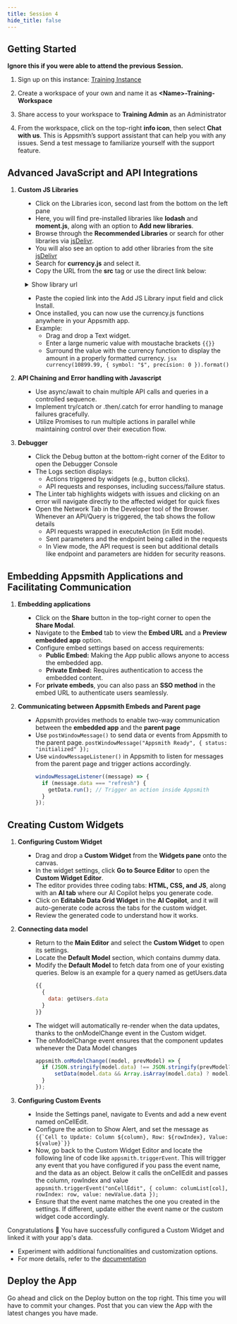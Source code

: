 ```yaml
---
title: Session 4
hide_title: false
---
```


<!-- vale off -->

## Getting Started 

**Ignore this if you were able to attend the previous Session.**

1. Sign up on this instance: [Training Instance](https://training.app.appsmith.com/user/signup)

2. Create a workspace of your own and name it as **\<Name\>-Training-Workspace**

3. Share access to your workspace to **Training Admin** as an Administrator

4. From the workspace, click on the top-right **info icon**, then select **Chat with us**. This is Appsmith’s support assistant that can help you with any issues. Send a test message to familiarize yourself with the support feature.

##  Advanced JavaScript and API Integrations

1. **Custom JS Libraries**

<dd>

* Click on the Libraries icon, second last from the bottom on the left pane
* Here, you will find pre-installed libraries like **lodash** and **moment.js**, along with an option to **Add new libraries**.
* Browse through the **Recommended Libraries** or search for other libraries via [jsDelivr](https://www.jsdelivr.com).
* You will also see an option to add other libraries from the site [jsDelivr](https://www.jsdelivr.com)
* Search for **currency.js** and select it.
* Copy the URL from the **src** tag or use the direct link below:

<details>
  <summary>Show library url</summary>
  <div>
    ```https://cdn.jsdelivr.net/npm/currency.js@2.0.4/dist/currency.min.js```
  </div>
</details>

* Paste the copied link into the Add JS Library input field and click Install.
* Once installed, you can now use the currency.js functions anywhere in your Appsmith app.
* Example:
  - Drag and drop a Text widget.
  - Enter a large numeric value with moustache brackets `{{}}`
  - Surround the value with the currency function to display the amount in a properly formatted currency.
  ```jsx currency(10899.99, { symbol: "$", precision: 0 }).format()``` 

</dd>

2. **API Chaining and Error handling with Javascript**

<dd>

* Use async/await to chain multiple API calls and queries in a controlled sequence.
* Implement try/catch or .then/.catch for error handling to manage failures gracefully.
* Utilize Promises to run multiple actions in parallel while maintaining control over their execution flow.

</dd>

3. **Debugger**

<dd>

* Click the Debug button at the bottom-right corner of the Editor to open the Debugger Console
* The Logs section displays:
  - Actions triggered by widgets (e.g., button clicks).
  - API requests and responses, including success/failure status.
* The Linter tab highlights widgets with issues and clicking on an error will navigate directly to the affected widget for quick fixes
* Open the Network Tab in the Developer tool of the Browser. Whenever an API/Query is triggered, the tab shows the follow details
  - API requests wrapped in executeAction (in Edit mode).
  - Sent parameters and the endpoint being called in the requests
  - In View mode, the API request is seen but additional details like endpoint and parameters are hidden for security reasons.

</dd>

## Embedding Appsmith Applications and Facilitating Communication

1. **Embedding applications**

<dd>

* Click on the **Share** button in the top-right corner to open the **Share Modal**.
* Navigate to the **Embed** tab to view the **Embed URL** and a **Preview embedded app** option.
* Configure embed settings based on access requirements:
  - **Public Embed:** Making the App public allows anyone to access the embedded app.
  - **Private Embed:** Requires authentication to access the embedded content.
* For **private embeds**, you can also pass an **SSO method** in the embed URL to authenticate users seamlessly.

</dd>

2. **Communicating between Appsmith Embeds and Parent page**

<dd>

* Appsmith provides methods to enable two-way communication between the **embedded app** and the **parent page**
* Use `postWindowMessage()` to send data or events from Appsmith to the parent page.
  ```postWindowMessage("Appsmith Ready", { status: "initialized" });```
* Use `windowMessageListener()` in Appsmith to listen for messages from the parent page and trigger actions accordingly.
  ```jsx
  windowMessageListener((message) => {
    if (message.data === "refresh") {
      getData.run(); // Trigger an action inside Appsmith
    }
  });
  ```
</dd>

## Creating Custom Widgets

1. **Configuring Custom Widget**

<dd>

* Drag and drop a **Custom Widget** from the **Widgets pane** onto the canvas.
* In the widget settings, click **Go to Source Editor** to open the **Custom Widget Editor**.
* The editor provides three coding tabs: **HTML, CSS, and JS**, along with an **AI tab** where our AI Copilot helps you generate code.
* Click on **Editable Data Grid Widget** in the **AI Copilot**, and it will auto-generate code across the tabs for the custom widget.
* Review the generated code to understand how it works.

</dd>

2. **Connecting data model**

<dd>

* Return to the **Main Editor** and select the **Custom Widget** to open its settings.
* Locate the **Default Model** section, which contains dummy data.
* Modify the **Default Model** to fetch data from one of your existing queries. Below is an example for a query named as getUsers.data
  ```jsx
  {{
    {
      data: getUsers.data
    }
  }}
  ```
* The widget will automatically re-render when the data updates, thanks to the onModelChange event in the Custom widget.
* The onModelChange event ensures that the component updates whenever the Data Model changes
  ```jsx
  appsmith.onModelChange((model, prevModel) => {
    if (JSON.stringify(model.data) !== JSON.stringify(prevModel?.data)) {
        setData(model.data && Array.isArray(model.data) ? model.data : fallbackData);
    }
  });
  ```

</dd>

3. **Configuring Custom Events**

<dd>

* Inside the Settings panel, navigate to Events and add a new event named onCellEdit.
* Configure the action to Show Alert, and set the message as ```{{`Cell to Update: Column ${column}, Row: ${rowIndex}, Value: ${value}`}}```
* Now, go back to the Custom Widget Editor and locate the following line of code like ```appsmith.triggerEvent```. This will trigger any event that you have configured if you pass the event name, and the data as an object. Below it calls the onCellEdit and passes the column, rowIndex and value
```appsmith.triggerEvent("onCellEdit", { column: columList[col], rowIndex: row, value: newValue.data });```
* Ensure that the event name matches the one you created in the settings. If different, update either the event name or the custom widget code accordingly.

</dd>

Congratulations :tada: You have successfully configured a Custom Widget and linked it with your app's data.
  - Experiment with additional functionalities and customization options.
  - For more details, refer to the [documentation](https://docs.appsmith.com/reference/widgets/custom)

## Deploy the App
Go ahead and click on the Deploy button on the top right. This time you will have to commit your changes. Post that you can view the App with the latest changes you have made.